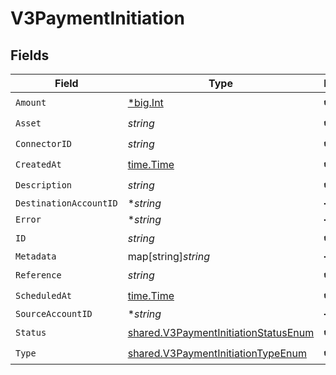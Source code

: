 # V3PaymentInitiation


## Fields

| Field                                                                                               | Type                                                                                                | Required                                                                                            | Description                                                                                         |
| --------------------------------------------------------------------------------------------------- | --------------------------------------------------------------------------------------------------- | --------------------------------------------------------------------------------------------------- | --------------------------------------------------------------------------------------------------- |
| `Amount`                                                                                            | [*big.Int](https://pkg.go.dev/math/big#Int)                                                         | :heavy_check_mark:                                                                                  | N/A                                                                                                 |
| `Asset`                                                                                             | *string*                                                                                            | :heavy_check_mark:                                                                                  | N/A                                                                                                 |
| `ConnectorID`                                                                                       | *string*                                                                                            | :heavy_check_mark:                                                                                  | N/A                                                                                                 |
| `CreatedAt`                                                                                         | [time.Time](https://pkg.go.dev/time#Time)                                                           | :heavy_check_mark:                                                                                  | N/A                                                                                                 |
| `Description`                                                                                       | *string*                                                                                            | :heavy_check_mark:                                                                                  | N/A                                                                                                 |
| `DestinationAccountID`                                                                              | **string*                                                                                           | :heavy_minus_sign:                                                                                  | N/A                                                                                                 |
| `Error`                                                                                             | **string*                                                                                           | :heavy_minus_sign:                                                                                  | N/A                                                                                                 |
| `ID`                                                                                                | *string*                                                                                            | :heavy_check_mark:                                                                                  | N/A                                                                                                 |
| `Metadata`                                                                                          | map[string]*string*                                                                                 | :heavy_minus_sign:                                                                                  | N/A                                                                                                 |
| `Reference`                                                                                         | *string*                                                                                            | :heavy_check_mark:                                                                                  | N/A                                                                                                 |
| `ScheduledAt`                                                                                       | [time.Time](https://pkg.go.dev/time#Time)                                                           | :heavy_check_mark:                                                                                  | N/A                                                                                                 |
| `SourceAccountID`                                                                                   | **string*                                                                                           | :heavy_minus_sign:                                                                                  | N/A                                                                                                 |
| `Status`                                                                                            | [shared.V3PaymentInitiationStatusEnum](../../../pkg/models/shared/v3paymentinitiationstatusenum.md) | :heavy_check_mark:                                                                                  | N/A                                                                                                 |
| `Type`                                                                                              | [shared.V3PaymentInitiationTypeEnum](../../../pkg/models/shared/v3paymentinitiationtypeenum.md)     | :heavy_check_mark:                                                                                  | N/A                                                                                                 |